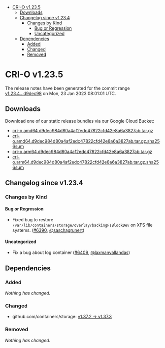 - [CRI-O v1.23.5](#cri-o-v1235)
  - [Downloads](#downloads)
  - [Changelog since v1.23.4](#changelog-since-v1234)
    - [Changes by Kind](#changes-by-kind)
      - [Bug or Regression](#bug-or-regression)
      - [Uncategorized](#uncategorized)
  - [Dependencies](#dependencies)
    - [Added](#added)
    - [Changed](#changed)
    - [Removed](#removed)

# CRI-O v1.23.5

The release notes have been generated for the commit range
[v1.23.4...d9dec98](https://github.com/cri-o/cri-o/compare/v1.23.4...d9dec984d80a4af2edc47822cfd42e8a6a3827ab) on Mon, 23 Jan 2023 08:01:01 UTC.

## Downloads

Download one of our static release bundles via our Google Cloud Bucket:

- [cri-o.amd64.d9dec984d80a4af2edc47822cfd42e8a6a3827ab.tar.gz](https://storage.googleapis.com/cri-o/artifacts/cri-o.amd64.d9dec984d80a4af2edc47822cfd42e8a6a3827ab.tar.gz)
- [cri-o.amd64.d9dec984d80a4af2edc47822cfd42e8a6a3827ab.tar.gz.sha256sum](https://storage.googleapis.com/cri-o/artifacts/cri-o.amd64.d9dec984d80a4af2edc47822cfd42e8a6a3827ab.tar.gz.sha256sum)
- [cri-o.arm64.d9dec984d80a4af2edc47822cfd42e8a6a3827ab.tar.gz](https://storage.googleapis.com/cri-o/artifacts/cri-o.arm64.d9dec984d80a4af2edc47822cfd42e8a6a3827ab.tar.gz)
- [cri-o.arm64.d9dec984d80a4af2edc47822cfd42e8a6a3827ab.tar.gz.sha256sum](https://storage.googleapis.com/cri-o/artifacts/cri-o.arm64.d9dec984d80a4af2edc47822cfd42e8a6a3827ab.tar.gz.sha256sum)

## Changelog since v1.23.4

### Changes by Kind

#### Bug or Regression
 - Fixed bug to restore `/var/lib/containers/storage/overlay/backingFsBlockDev` on XFS file systems. ([#6390](https://github.com/cri-o/cri-o/pull/6390), [@saschagrunert](https://github.com/saschagrunert))

#### Uncategorized
 - Fix a bug about log container ([#6409](https://github.com/cri-o/cri-o/pull/6409), [@laxmanvallandas](https://github.com/laxmanvallandas))

## Dependencies

### Added
_Nothing has changed._

### Changed
- github.com/containers/storage: [v1.37.2 → v1.37.3](https://github.com/containers/storage/compare/v1.37.2...v1.37.3)

### Removed
_Nothing has changed._
